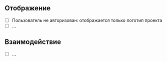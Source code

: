 ## Отображение
- [ ] Пользователь не авторизован: отображается только логотип проекта
- [ ] …
## Взаимодействие
- [ ] …